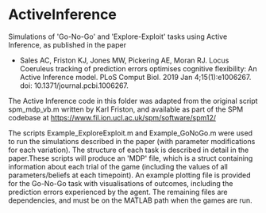 # ActiveInference
Simulations of 'Go-No-Go' and 'Explore-Exploit' tasks using Active Inference, as published in the paper

 - Sales AC, Friston KJ, Jones MW, Pickering AE, Moran RJ. Locus Coeruleus tracking of prediction errors optimises cognitive flexibility: An Active Inference model. PLoS Comput Biol. 2019 Jan 4;15(1):e1006267. doi: 10.1371/journal.pcbi.1006267. 

The Active Inference code in this folder was adapted from the original script spm_mdp_vb.m written by Karl Friston, and available as part of the SPM codebase at 
https://www.fil.ion.ucl.ac.uk/spm/software/spm12/

The scripts Example_ExploreExploit.m and Example_GoNoGo.m were used to run the simulations described in the paper (with parameter modifications for each variation). The structure of each task is described in detail in the paper.These scripts will produce an 'MDP' file, which is a struct containing information about each trial of the game (including the values of all parameters/beliefs at each timepoint). An example plotting file is provided for the Go-No-Go task with visualisations of outcomes, including the prediction errors experienced by the agent. The remaining files are dependencies, and must be on the MATLAB path when the games are run.
